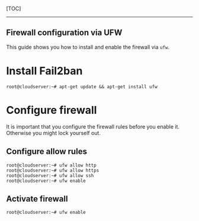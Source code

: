 [TOC]

---

## Firewall configuration via UFW

This guide shows you how to install and enable the firewall via `ufw`.


# Install Fail2ban

```shell
root@cloudserver:~# apt-get update && apt-get install ufw
```

# Configure firewall

It is important that you configure the firewall rules before you enable it.
Otherwise you might lock yourself out.

## Configure allow rules

```shell
root@cloudserver:~# ufw allow http
root@cloudserver:~# ufw allow https
root@cloudserver:~# ufw allow ssh
root@cloudserver:~# ufw enable

```

## Activate firewall

```shell
root@cloudserver:~# ufw enable

```